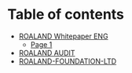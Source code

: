 # Table of contents

* [ROALAND Whitepaper ENG](README.md)
  * [Page 1](roaland-whitepaper-eng/page-1.md)
* [ROALAND AUDIT](roaland-audit.md)
* [ROALAND-FOUNDATION-LTD](<README (1).md>)
